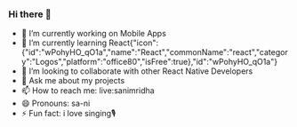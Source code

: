 ### Hi there 👋


- 🔭 I’m currently working on Mobile Apps
- 🌱 I’m currently learning React{"icon":{"id":"wPohyHO_qO1a","name":"React","commonName":"react","category":"Logos","platform":"office80","isFree":true},"id":"wPohyHO_qO1a"}
- 👯 I’m looking to collaborate with other React Native Developers 
- 💬 Ask me about my projects
- 📫 How to reach me: live:sanimridha
- 😄 Pronouns: sa-ni
- ⚡ Fun fact: i love singing🎙

